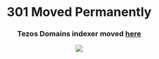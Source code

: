 <div align="center">
  <h1> 301 Moved Permanently</h1>
  <h3>
    Tezos Domains indexer moved <a href="https://github.com/dipdup-io/dipdup/tree/next/src/demo_tezos_domains">here</a>
  </h3>
  <img src="https://tzkt.io/404.gif">
</div>
